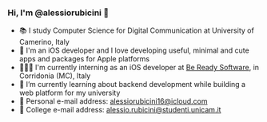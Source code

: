 ### Hi, I'm @alessiorubicini 👋

- 📚 I study Computer Science for Digital Communication at University of Camerino, Italy
- 📱 I'm an iOS developer and I love developing useful, minimal and cute apps and packages for Apple platforms
- 👨🏻‍💻 I'm currently interning as an iOS developer at [Be Ready Software](https://appload.studio), in Corridonia (MC), Italy
- 🌱 I’m currently learning about backend development while building a web platform for my university
- 📧 Personal e-mail address: alessiorubicini16@icloud.com
- 📧 College e-mail address: alessio.rubicini@studenti.unicam.it

<!--
**alessiorubicini/alessiorubicini** is a ✨ _special_ ✨ repository because its `README.md` (this file) appears on your GitHub profile.

Here are some ideas to get you started:

- 🔭 I’m currently working on ...
- 🌱 I’m currently learning ...
- 👯 I’m looking to collaborate on ...
- 🤔 I’m looking for help with ...
- 💬 Ask me about ...
- 📫 How to reach me: ...
- 😄 Pronouns: ...
- ⚡ Fun fact: ...
-->
